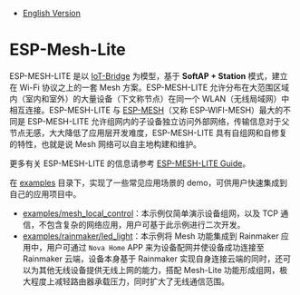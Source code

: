 - [English Version](./README.md)

# ESP-Mesh-Lite

ESP-MESH-LITE 是以 [IoT-Bridge](https://github.com/espressif/esp-iot-bridge) 为模型，基于 **SoftAP + Station** 模式，建立在 Wi-Fi 协议之上的一套 Mesh 方案。ESP-MESH-LITE 允许分布在大范围区域内（室内和室外）的大量设备（下文称节点）在同一个 WLAN（无线局域网）中相互连接。ESP-MESH-LITE 与 [ESP-MESH](https://docs.espressif.com/projects/esp-idf/zh_CN/latest/esp32/api-guides/esp-wifi-mesh.html)（又称 ESP-WIFI-MESH）最大的不同是 ESP-MESH-LITE 允许组网内的子设备独立访问外部网络，传输信息对于父节点无感，大大降低了应用层开发难度，ESP-MESH-LITE 具有自组网和自修复的特性，也就是说 Mesh 网络可以自主地构建和维护。

更多有关 ESP-MESH-LITE 的信息请参考 [ESP-MESH-LITE Guide](https://github.com/espressif/esp-mesh-lite/blob/master/components/mesh_lite/User_Guide_CN.md)。

在 [examples](https://github.com/espressif/esp-mesh-lite/blob/master/examples) 目录下，实现了一些常见应用场景的 demo，可供用户快速集成到自己的应用项目中。

- [examples/mesh_local_control](examples/mesh_local_control)：本示例仅简单演示设备组网，以及 TCP 通信，不包含复杂的网络应用，用户可基于此示例进行二次开发。
- [examples/rainmaker/led_light](examples/rainmaker/led_light)：本示例将 Mesh 功能集成到 Rainmaker 应用中，用户可通过 `Nova Home` APP 来为设备配网并使设备成功连接至 Rainmaker 云端，设备本身基于 Rainmaker 实现自身连接云端的同时，还可以为其他无线设备提供无线上网的能力，搭配 Mesh-Lite 功能形成组网，极大程度上减轻路由器承载压力，同时扩大了无线通信范围。
